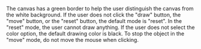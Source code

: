 The canvas has a green border to help the user distinguish the canvas from the white background.
If the user does not click the "draw" button, the "move" button, or the "reset" button, the default mode is "reset".
In the "reset" mode, the user cannot draw anything.
If the user does not select the color option, the default drawing color is black.
To stop the object in the "move" mode, do not move the mouse when clicking.